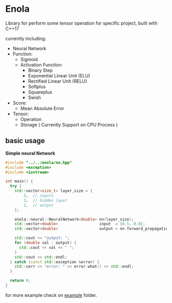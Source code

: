 # Enola
Library for perform some tensor operation for specific project, built with C++17

currently including:
- Neural Network
- Function:
  - Sigmoid
  - Activation Function:
    - Binary Step
    - Exponential Linear Unit (ELU)
    - Rectified Linear Unit (RELU)
    - Softplus
    - Squareplus
    - Swish
- Score:
  - Mean Absolute Error
- Tensor:
  - Operation
  - Storage ( Currently Support on CPU Process )

## basic usage

**Simple neural Network**

```cpp
#include "../../enola/nn.hpp"
#include <exception>
#include <iostream>

int main() {
  try {
    std::vector<size_t> layer_size = {
        2,  // inputs
        3,  // hidden layer
        1,  // output
    };

    enola::neural::NeuralNetwork<double> nn(layer_size);
    std::vector<double>                  input  = {0.5, 0.8};
    std::vector<double>                  output = nn.forward_propagation(input);

    std::cout << "output: ";
    for (double val : output) {
      std::cout << val << " ";
    }
    std::cout << std::endl;
  } catch (const std::exception &error) {
    std::cerr << "error: " << error.what() << std::endl;
  }

  return 0;
}
```

for more example check on [example](example) folder.
